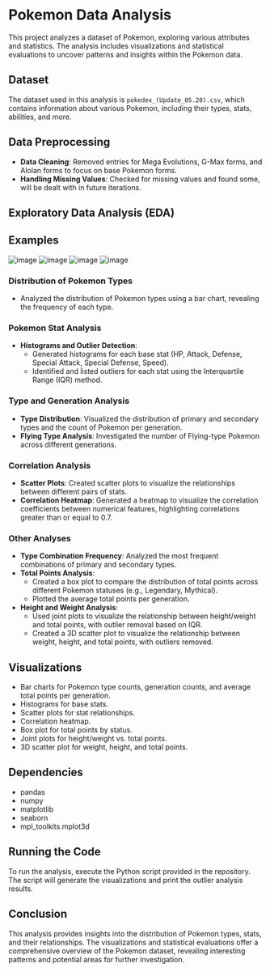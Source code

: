 # Pokemon Data Analysis

This project analyzes a dataset of Pokemon, exploring various attributes and statistics. The analysis includes visualizations and statistical evaluations to uncover patterns and insights within the Pokemon data.

## Dataset

The dataset used in this analysis is `pokedex_(Update_05.20).csv`, which contains information about various Pokemon, including their types, stats, abilities, and more.

## Data Preprocessing

-   **Data Cleaning**: Removed entries for Mega Evolutions, G-Max forms, and Alolan forms to focus on base Pokemon forms.
-   **Handling Missing Values**: Checked for missing values and found some, will be dealt with in future iterations.

## Exploratory Data Analysis (EDA)
## Examples
![image](https://github.com/user-attachments/assets/3a2f1f34-6c12-4f28-b0f7-2fa1237243af)
![image](https://github.com/user-attachments/assets/05ea7db6-9cf8-4284-8b3e-8b3cf68082b6)
![image](https://github.com/user-attachments/assets/61c0f3a9-95d5-4b69-a326-b46ad01c2bfd)
![image](https://github.com/user-attachments/assets/4c72e909-e5b9-4765-9c20-b9d865b7382e)


### Distribution of Pokemon Types

-   Analyzed the distribution of Pokemon types using a bar chart, revealing the frequency of each type.

### Pokemon Stat Analysis

-   **Histograms and Outlier Detection**:
    -   Generated histograms for each base stat (HP, Attack, Defense, Special Attack, Special Defense, Speed).
    -   Identified and listed outliers for each stat using the Interquartile Range (IQR) method.

### Type and Generation Analysis

-   **Type Distribution**: Visualized the distribution of primary and secondary types and the count of Pokemon per generation.
-   **Flying Type Analysis**: Investigated the number of Flying-type Pokemon across different generations.

### Correlation Analysis

-   **Scatter Plots**: Created scatter plots to visualize the relationships between different pairs of stats.
-   **Correlation Heatmap**: Generated a heatmap to visualize the correlation coefficients between numerical features, highlighting correlations greater than or equal to 0.7.

### Other Analyses

-   **Type Combination Frequency**: Analyzed the most frequent combinations of primary and secondary types.
-   **Total Points Analysis**:
    -   Created a box plot to compare the distribution of total points across different Pokemon statuses (e.g., Legendary, Mythical).
    -   Plotted the average total points per generation.
-   **Height and Weight Analysis**:
    -   Used joint plots to visualize the relationship between height/weight and total points, with outlier removal based on IQR.
    -   Created a 3D scatter plot to visualize the relationship between weight, height, and total points, with outliers removed.

## Visualizations

-   Bar charts for Pokemon type counts, generation counts, and average total points per generation.
-   Histograms for base stats.
-   Scatter plots for stat relationships.
-   Correlation heatmap.
-   Box plot for total points by status.
-   Joint plots for height/weight vs. total points.
-   3D scatter plot for weight, height, and total points.

## Dependencies

-   pandas
-   numpy
-   matplotlib
-   seaborn
-   mpl\_toolkits.mplot3d

## Running the Code

To run the analysis, execute the Python script provided in the repository. The script will generate the visualizations and print the outlier analysis results.

## Conclusion

This analysis provides insights into the distribution of Pokemon types, stats, and their relationships. The visualizations and statistical evaluations offer a comprehensive overview of the Pokemon dataset, revealing interesting patterns and potential areas for further investigation.




